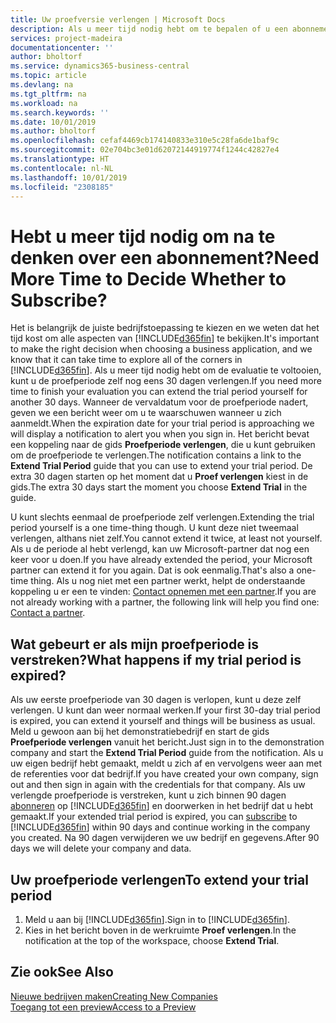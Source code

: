 ```yaml
---
title: Uw proefversie verlengen | Microsoft Docs
description: Als u meer tijd nodig hebt om te bepalen of u een abonnement wilt, kunt u uw proefversie verlengen.
services: project-madeira
documentationcenter: ''
author: bholtorf
ms.service: dynamics365-business-central
ms.topic: article
ms.devlang: na
ms.tgt_pltfrm: na
ms.workload: na
ms.search.keywords: ''
ms.date: 10/01/2019
ms.author: bholtorf
ms.openlocfilehash: cefaf4469cb174140833e310e5c28fa6de1baf9c
ms.sourcegitcommit: 02e704bc3e01d62072144919774f1244c42827e4
ms.translationtype: HT
ms.contentlocale: nl-NL
ms.lasthandoff: 10/01/2019
ms.locfileid: "2308185"
---
```

# <a name="need-more-time-to-decide-whether-to-subscribe"></a><span data-ttu-id="4745b-103">Hebt u meer tijd nodig om na te denken over een abonnement?</span><span class="sxs-lookup"><span data-stu-id="4745b-103">Need More Time to Decide Whether to Subscribe?</span></span>
<span data-ttu-id="4745b-104">Het is belangrijk de juiste bedrijfstoepassing te kiezen en we weten dat het tijd kost om alle aspecten van [!INCLUDE[d365fin](includes/d365fin_md.md)] te bekijken.</span><span class="sxs-lookup"><span data-stu-id="4745b-104">It's important to make the right decision when choosing a business application, and we know that it can take time to explore all of the corners in [!INCLUDE[d365fin](includes/d365fin_md.md)].</span></span> <span data-ttu-id="4745b-105">Als u meer tijd nodig hebt om de evaluatie te voltooien, kunt u de proefperiode zelf nog eens 30 dagen verlengen.</span><span class="sxs-lookup"><span data-stu-id="4745b-105">If you need more time to finish your evaluation you can extend the trial period yourself for another 30 days.</span></span> <span data-ttu-id="4745b-106">Wanneer de vervaldatum voor de proefperiode nadert, geven we een bericht weer om u te waarschuwen wanneer u zich aanmeldt.</span><span class="sxs-lookup"><span data-stu-id="4745b-106">When the expiration date for your trial period is approaching we will display a notification to alert you when you sign in.</span></span> <span data-ttu-id="4745b-107">Het bericht bevat een koppeling naar de gids **Proefperiode verlengen**, die u kunt gebruiken om de proefperiode te verlengen.</span><span class="sxs-lookup"><span data-stu-id="4745b-107">The notification contains a link to the **Extend Trial Period** guide that you can use to extend your trial period.</span></span> <span data-ttu-id="4745b-108">De extra 30 dagen starten op het moment dat u **Proef verlengen** kiest in de gids.</span><span class="sxs-lookup"><span data-stu-id="4745b-108">The extra 30 days start the moment you choose **Extend Trial** in the guide.</span></span>

<span data-ttu-id="4745b-109">U kunt slechts eenmaal de proefperiode zelf verlengen.</span><span class="sxs-lookup"><span data-stu-id="4745b-109">Extending the trial period yourself is a one time-thing though.</span></span> <span data-ttu-id="4745b-110">U kunt deze niet tweemaal verlengen, althans niet zelf.</span><span class="sxs-lookup"><span data-stu-id="4745b-110">You cannot extend it twice, at least not yourself.</span></span> <span data-ttu-id="4745b-111">Als u de periode al hebt verlengd, kan uw Microsoft-partner dat nog een keer voor u doen.</span><span class="sxs-lookup"><span data-stu-id="4745b-111">If you have already extended the period, your Microsoft partner can extend it for you again.</span></span> <span data-ttu-id="4745b-112">Dat is ook eenmalig.</span><span class="sxs-lookup"><span data-stu-id="4745b-112">That's also a one-time thing.</span></span> <span data-ttu-id="4745b-113">Als u nog niet met een partner werkt, helpt de onderstaande koppeling u er een te vinden: [Contact opnemen met een partner](https://go.microsoft.com/fwlink/?linkid=2038439).</span><span class="sxs-lookup"><span data-stu-id="4745b-113">If you are not already working with a partner, the following link will help you find one: [Contact a partner](https://go.microsoft.com/fwlink/?linkid=2038439).</span></span>

## <a name="what-happens-if-my-trial-period-is-expired"></a><span data-ttu-id="4745b-114">Wat gebeurt er als mijn proefperiode is verstreken?</span><span class="sxs-lookup"><span data-stu-id="4745b-114">What happens if my trial period is expired?</span></span>
<span data-ttu-id="4745b-115">Als uw eerste proefperiode van 30 dagen is verlopen, kunt u deze zelf verlengen. U kunt dan weer normaal werken.</span><span class="sxs-lookup"><span data-stu-id="4745b-115">If your first 30-day trial period is expired, you can extend it yourself and things will be business as usual.</span></span> <span data-ttu-id="4745b-116">Meld u gewoon aan bij het demonstratiebedrijf en start de gids **Proefperiode verlengen** vanuit het bericht.</span><span class="sxs-lookup"><span data-stu-id="4745b-116">Just sign in to the demonstration company and start the **Extend Trial Period** guide from the notification.</span></span> <span data-ttu-id="4745b-117">Als u uw eigen bedrijf hebt gemaakt, meldt u zich af en vervolgens weer aan met de referenties voor dat bedrijf.</span><span class="sxs-lookup"><span data-stu-id="4745b-117">If you have created your own company, sign out and then sign in again with the credentials for that company.</span></span> <span data-ttu-id="4745b-118">Als uw verlengde proefperiode is verstreken, kunt u zich binnen 90 dagen [abonneren](https://go.microsoft.com/fwlink/?linkid=828659) op [!INCLUDE[d365fin](includes/d365fin_md.md)] en doorwerken in het bedrijf dat u hebt gemaakt.</span><span class="sxs-lookup"><span data-stu-id="4745b-118">If your extended trial period is expired, you can [subscribe](https://go.microsoft.com/fwlink/?linkid=828659) to [!INCLUDE[d365fin](includes/d365fin_md.md)] within 90 days and continue working in the company you created.</span></span> <span data-ttu-id="4745b-119">Na 90 dagen verwijderen we uw bedrijf en gegevens.</span><span class="sxs-lookup"><span data-stu-id="4745b-119">After 90 days we will delete your company and data.</span></span> 

## <a name="to-extend-your-trial-period"></a><span data-ttu-id="4745b-120">Uw proefperiode verlengen</span><span class="sxs-lookup"><span data-stu-id="4745b-120">To extend your trial period</span></span>
1. <span data-ttu-id="4745b-121">Meld u aan bij [!INCLUDE[d365fin](includes/d365fin_md.md)].</span><span class="sxs-lookup"><span data-stu-id="4745b-121">Sign in to [!INCLUDE[d365fin](includes/d365fin_md.md)].</span></span>
2. <span data-ttu-id="4745b-122">Kies in het bericht boven in de werkruimte **Proef verlengen**.</span><span class="sxs-lookup"><span data-stu-id="4745b-122">In the notification at the top of the workspace, choose **Extend Trial**.</span></span>

## <a name="see-also"></a><span data-ttu-id="4745b-123">Zie ook</span><span class="sxs-lookup"><span data-stu-id="4745b-123">See Also</span></span>
[<span data-ttu-id="4745b-124">Nieuwe bedrijven maken</span><span class="sxs-lookup"><span data-stu-id="4745b-124">Creating New Companies</span></span>](about-new-company.md)  
[<span data-ttu-id="4745b-125">Toegang tot een preview</span><span class="sxs-lookup"><span data-stu-id="4745b-125">Access to a Preview</span></span>](across-preview.md)  